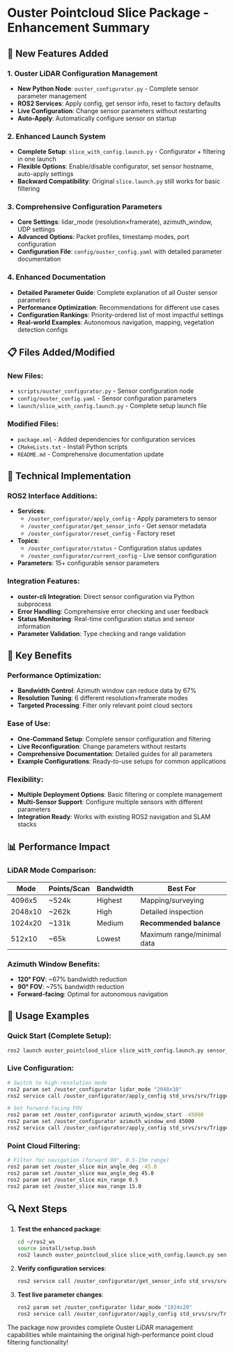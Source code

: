 # Ouster Pointcloud Slice Package - Enhancement Summary

## 🚀 New Features Added

### 1. Ouster LiDAR Configuration Management
- **New Python Node**: `ouster_configurator.py` - Complete sensor parameter management
- **ROS2 Services**: Apply config, get sensor info, reset to factory defaults  
- **Live Configuration**: Change sensor parameters without restarting
- **Auto-Apply**: Automatically configure sensor on startup

### 2. Enhanced Launch System
- **Complete Setup**: `slice_with_config.launch.py` - Configurator + filtering in one launch
- **Flexible Options**: Enable/disable configurator, set sensor hostname, auto-apply settings
- **Backward Compatibility**: Original `slice.launch.py` still works for basic filtering

### 3. Comprehensive Configuration Parameters
- **Core Settings**: lidar_mode (resolution×framerate), azimuth_window, UDP settings
- **Advanced Options**: Packet profiles, timestamp modes, port configuration
- **Configuration File**: `config/ouster_config.yaml` with detailed parameter documentation

### 4. Enhanced Documentation
- **Detailed Parameter Guide**: Complete explanation of all Ouster sensor parameters
- **Performance Optimization**: Recommendations for different use cases
- **Configuration Rankings**: Priority-ordered list of most impactful settings
- **Real-world Examples**: Autonomous navigation, mapping, vegetation detection configs

## 📋 Files Added/Modified

### New Files:
- `scripts/ouster_configurator.py` - Sensor configuration node
- `config/ouster_config.yaml` - Sensor configuration parameters
- `launch/slice_with_config.launch.py` - Complete setup launch file

### Modified Files:
- `package.xml` - Added dependencies for configuration services
- `CMakeLists.txt` - Install Python scripts
- `README.md` - Comprehensive documentation update

## 🔧 Technical Implementation

### ROS2 Interface Additions:
- **Services**: 
  - `/ouster_configurator/apply_config` - Apply parameters to sensor
  - `/ouster_configurator/get_sensor_info` - Get sensor metadata
  - `/ouster_configurator/reset_config` - Factory reset
- **Topics**:
  - `/ouster_configurator/status` - Configuration status updates
  - `/ouster_configurator/current_config` - Live sensor configuration
- **Parameters**: 15+ configurable sensor parameters

### Integration Features:
- **ouster-cli Integration**: Direct sensor configuration via Python subprocess
- **Error Handling**: Comprehensive error checking and user feedback
- **Status Monitoring**: Real-time configuration status and sensor information
- **Parameter Validation**: Type checking and range validation

## 🎯 Key Benefits

### Performance Optimization:
- **Bandwidth Control**: Azimuth window can reduce data by 67%
- **Resolution Tuning**: 6 different resolution×framerate modes
- **Targeted Processing**: Filter only relevant point cloud sectors

### Ease of Use:
- **One-Command Setup**: Complete sensor configuration and filtering
- **Live Reconfiguration**: Change parameters without restarts
- **Comprehensive Documentation**: Detailed guides for all parameters
- **Example Configurations**: Ready-to-use setups for common applications

### Flexibility:
- **Multiple Deployment Options**: Basic filtering or complete management
- **Multi-Sensor Support**: Configure multiple sensors with different parameters
- **Integration Ready**: Works with existing ROS2 navigation and SLAM stacks

## 📊 Performance Impact

### LiDAR Mode Comparison:
| Mode | Points/Scan | Bandwidth | Best For |
|------|-------------|-----------|----------|
| 4096x5 | ~524k | Highest | Mapping/surveying |
| 2048x10 | ~262k | High | Detailed inspection |
| 1024x20 | ~131k | Medium | **Recommended balance** |
| 512x10 | ~65k | Lowest | Maximum range/minimal data |

### Azimuth Window Benefits:
- **120° FOV**: ~67% bandwidth reduction
- **90° FOV**: ~75% bandwidth reduction
- **Forward-facing**: Optimal for autonomous navigation

## 🚀 Usage Examples

### Quick Start (Complete Setup):
```bash
ros2 launch ouster_pointcloud_slice slice_with_config.launch.py sensor_hostname:=169.254.223.207
```

### Live Configuration:
```bash
# Switch to high-resolution mode
ros2 param set /ouster_configurator lidar_mode "2048x10"
ros2 service call /ouster_configurator/apply_config std_srvs/srv/Trigger

# Set forward-facing FOV
ros2 param set /ouster_configurator azimuth_window_start -45000
ros2 param set /ouster_configurator azimuth_window_end 45000
ros2 service call /ouster_configurator/apply_config std_srvs/srv/Trigger
```

### Point Cloud Filtering:
```bash
# Filter for navigation (forward 90°, 0.5-15m range)
ros2 param set /ouster_slice min_angle_deg -45.0
ros2 param set /ouster_slice max_angle_deg 45.0
ros2 param set /ouster_slice min_range 0.5
ros2 param set /ouster_slice max_range 15.0
```

## 🔍 Next Steps

1. **Test the enhanced package**:
   ```bash
   cd ~/ros2_ws
   source install/setup.bash
   ros2 launch ouster_pointcloud_slice slice_with_config.launch.py sensor_hostname:=169.254.223.207
   ```

2. **Verify configuration services**:
   ```bash
   ros2 service call /ouster_configurator/get_sensor_info std_srvs/srv/Trigger
   ```

3. **Test live parameter changes**:
   ```bash
   ros2 param set /ouster_configurator lidar_mode "1024x20"
   ros2 service call /ouster_configurator/apply_config std_srvs/srv/Trigger
   ```

The package now provides complete Ouster LiDAR management capabilities while maintaining the original high-performance point cloud filtering functionality!

